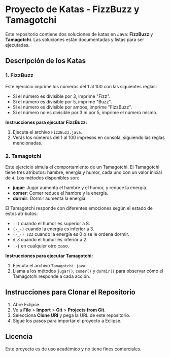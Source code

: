 # Proyecto de Katas - FizzBuzz y Tamagotchi

Este repositorio contiene dos soluciones de katas en Java: **FizzBuzz** y **Tamagotchi**. Las soluciones están documentadas y listas para ser ejecutadas.

## Descripción de los Katas

### **1. FizzBuzz**
Este ejercicio imprime los números del 1 al 100 con las siguientes reglas:
- Si el número es divisible por 3, imprime "Fizz".
- Si el número es divisible por 5, imprime "Buzz".
- Si el número es divisible por ambos, imprime "FizzBuzz".
- Si el número no es divisible por 3 ni por 5, imprime el número mismo.

**Instrucciones para ejecutar FizzBuzz:**
1. Ejecuta el archivo `FizzBuzz.java`.
2. Verás los números del 1 al 100 impresos en consola, siguiendo las reglas mencionadas.

### **2. Tamagotchi**
Este ejercicio simula el comportamiento de un Tamagotchi. El Tamagotchi tiene tres atributos: hambre, energía y humor, cada uno con un valor inicial de `4`. Los métodos disponibles son:
- **jugar**: Jugar aumenta el hambre y el humor, y reduce la energía.
- **comer**: Comer reduce el hambre y la energía.
- **dormir**: Dormir aumenta la energía.

El Tamagotchi responde con diferentes emociones según el estado de estos atributos:
- `:-)` cuando el humor es superior a 8.
- `(-_-)` cuando la energía es inferior a 3.
- `(-_-) zZZ` cuando la energía es 0 o se le ordena dormir.
- `ఠ_ఠ` cuando el humor es inferior a 2.
- `:-|` en cualquier otro caso.

**Instrucciones para ejecutar Tamagotchi:**
1. Ejecuta el archivo `Tamagotchi.java`.
2. Llama a los métodos `jugar()`, `comer()` y `dormir()` para observar cómo el Tamagotchi responde a cada acción.

## Instrucciones para Clonar el Repositorio

1. Abre Eclipse.
2. Ve a **File** > **Import** > **Git** > **Projects from Git**.
3. Selecciona **Clone URI** y pega la URL de este repositorio.
4. Sigue los pasos para importar el proyecto a Eclipse.

## Licencia

Este proyecto es de uso académico y no tiene fines comerciales.
